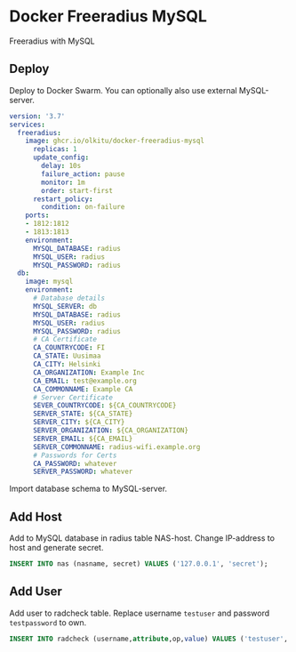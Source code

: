 # Docker Freeradius MySQL

Freeradius with MySQL

## Deploy

Deploy to Docker Swarm. You can optionally also use external MySQL-server.

```yml
version: '3.7'
services:
  freeradius:
    image: ghcr.io/olkitu/docker-freeradius-mysql
      replicas: 1
      update_config:
        delay: 10s
        failure_action: pause
        monitor: 1m
        order: start-first
      restart_policy:
        condition: on-failure
    ports:
    - 1812:1812
    - 1813:1813
    environment:
      MYSQL_DATABASE: radius
      MYSQL_USER: radius
      MYSQL_PASSWORD: radius
  db:
    image: mysql
    environment:
      # Database details
      MYSQL_SERVER: db
      MYSQL_DATABASE: radius
      MYSQL_USER: radius
      MYSQL_PASSWORD: radius
      # CA Certificate
      CA_COUNTRYCODE: FI
      CA_STATE: Uusimaa
      CA_CITY: Helsinki
      CA_ORGANIZATION: Example Inc
      CA_EMAIL: test@example.org
      CA_COMMONNAME: Example CA
      # Server Certificate
      SEVER_COUNTRYCODE: ${CA_COUNTRYCODE}
      SERVER_STATE: ${CA_STATE}
      SERVER_CITY: ${CA_CITY}
      SERVER_ORGANIZATION: ${CA_ORGANIZATION}
      SERVER_EMAIL: ${CA_EMAIL}
      SERVER_COMMONNAME: radius-wifi.example.org
      # Passwords for Certs
      CA_PASSWORD: whatever
      SERVER_PASSWORD: whatever
```

Import database schema to MySQL-server.

## Add Host

Add to MySQL database in radius table NAS-host. Change IP-address to host and generate secret.

```sql
INSERT INTO nas (nasname, secret) VALUES ('127.0.0.1', 'secret');
```

## Add User

Add user to radcheck table. Replace username `testuser` and password `testpassword` to own.

```sql
INSERT INTO radcheck (username,attribute,op,value) VALUES ('testuser','Cleartext-Password',':=testpassword')
```